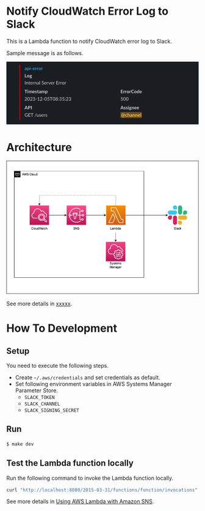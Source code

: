 # Notify CloudWatch Error Log to Slack

This is a Lambda function to notify CloudWatch error log to Slack.

Sample message is as follows.

![Sample](sample.png)

# Architecture

![Architecture](architecture.drawio.png)

See more details in [xxxxx](xxxxx).

# How To Development

## Setup

You need to execute the following steps.

- Create `~/.aws/credentials` and set credentials as default.
- Set following environment variables in AWS Systems Manager Parameter Store.
  - `SLACK_TOKEN`
  - `SLACK_CHANNEL`
  - `SLACK_SIGNING_SECRET`

## Run

```bash
$ make dev
```

## Test the Lambda function locally

Run the following command to invoke the Lambda function locally.

```bash
curl "http://localhost:8080/2015-03-31/functions/function/invocations" -d '{}'
```

See more details in [Using AWS Lambda with Amazon SNS](https://docs.aws.amazon.com/lambda/latest/dg/with-sns.html).
